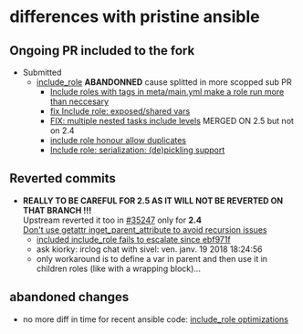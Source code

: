 # differences with pristine ansible

## Ongoing PR included to the fork
- Submitted
    - [include_role](https://github.com/ansible/ansible/pull/32565)
      **ABANDONNED** cause splitted in more scopped sub PR
        - [Include roles with tags in meta/main.yml make a role run more than neccesary](https://github.com/ansible/ansible/pull/35133)
        - [fix Include role: exposed/shared vars](https://github.com/ansible/ansible/pull/35131)
        - [FIX: multiple nested tasks include levels](https://github.com/ansible/ansible/pull/35107) MERGED ON 2.5 but not on 2.4
        - [include role honour allow duplicates](https://github.com/ansible/ansible/pull/35132)
        - [Include role: serialization: (de)pickling support](https://github.com/ansible/ansible/pull/35134)


## Reverted commits
- **REALLY TO BE CAREFUL FOR 2.5 AS IT WILL NOT BE REVERTED ON THAT BRANCH !!!**<br/>
  Upstream reverted it too in [#35247](https://github.com/ansible/ansible/pull/35247) only for **2.4**<br/>
  [Don't use getattr inget_parent_attribute to avoid recursion issues](https://github.com/ansible/ansible/commit/0b7d78d67f962a2605c84a39fb3c8ef449701264)
    - [included include_role fails to escalate since ebf971f](https://github.com/ansible/ansible/issues/35065)
    - ask kiorky: irclog chat with sivel:  ven. janv. 19 2018 18:24:56
    - only workaround is to define a var in parent and then use it in children roles (like with a wrapping block)...
## abandoned changes
- no more diff in time for recent ansible code: [include_role optimizations](https://github.com/ansible/ansible/commit/bf9fb2bc503da692be788eabdd0c7746ae7318d1)
